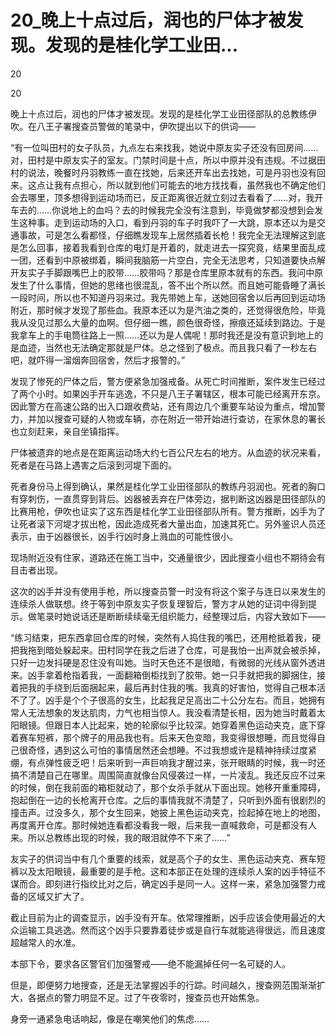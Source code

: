 # 20_晚上十点过后，润也的尸体才被发现。发现的是桂化学工业田...

20

20

晚上十点过后，润也的尸体才被发现。发现的是桂化学工业田径部队的总教练伊吹。在八王子署搜查员警做的笔录中，伊吹提出以下的供词——

“有一位叫田村的女子队员，九点左右来找我，她说中原友实子还没有回房间……对，田村是中原友实子的室友。门禁时间是十点，所以中原并没有违规。不过据田村的说法，晚餐时丹羽教练一直在找她，后来还开车出去找她，可是丹羽也没有回来。这点让我有点担心，所以就到他们可能去的地方找找看，虽然我也不确定他们会去哪里，顶多想得到运动场而已，反正距离很近就立刻过去看看了……对，我开车去的……你说地上的血吗？去的时候我完全没有注意到，毕竟做梦都没想到会发生这种事。走到运动场的入口，看到丹羽的车子时我吓了一大跳，原本还以为是交通事故，可是怎么看都怪，仔细瞧发现车上居然插着长枪！我完全无法理解这到底是怎么回事，接着我看到仓库的电灯是开着的，就走进去一探究竟，结果里面乱成一团，还看到中原被绑着，瞬间我脑筋一片空白，完全无法思考，只知道要快点解开友实子手脚跟嘴巴上的胶带……胶带吗？那是仓库里原本就有的东西。我问中原发生了什么事情，但她的思绪也很混乱，答不出个所以然。而且她可能昏睡了满长一段时间，所以也不知道丹羽来过。我先带她上车，送她回宿舍以后再回到运动场附近，那时候才发现了那些血。我原本还以为是汽油之类的，还觉得很危险，毕竟我从没见过那么大量的血啊。但仔细一瞧，颜色很奇怪，擦痕还延续到路边。于是我拿车上的手电筒往路上一照……还以为是人偶呢！那时我还是没有意识到地上的是血迹，当然也无法确定那就是尸体。总之怪到了极点。而且我只看了一秒左右吧，就吓得一溜烟奔回宿舍，然后才报警的。”

发现了惨死的尸体之后，警方便紧急加强戒备。从死亡时间推断，案件发生已经过了两个小时。如果凶手开车逃逸，不只是八王子署辖区，根本可能已经离开东京。因此警方在高速公路的出入口跟收费站，还有周边几个重要车站设为重点，增加警力，并加以搜查可疑的人物或车辆，亦在附近一带开始进行查访，在家休息的署长也立刻赶来，亲自坐镇指挥。

尸体被遗弃的地点是在距离运动场大约七百公尺左右的地方。从血迹的状况来看，死者是在马路上遇害之后滚到河堤下面的。

死者身份马上得到确认，果然是桂化学工业田径部队的教练丹羽润也。死者的胸口有穿刺伤，一直贯穿到背后。凶器被丢弃在尸体旁边，据判断这凶器是田径部队的比赛用枪，伊吹也证实了这东西是桂化学工业田径部队所有。警方推断，凶手为了让死者滚下河堤才拔出枪，因此造成死者大量出血，加速其死亡。另外鉴识人员还表示，由于凶器很长，凶手行凶时身上溅血的可能性很小。

现场附近没有住家，道路还在施工当中，交通量很少，因此搜查小组也不期待会有目击者出现。

这次的凶手并没有使用手枪，所以搜查员警一时没有将这个案子与连日以来发生的连续杀人做联想。终于等到中原友实子恢复理智后，警方才从她的证词中得到提示。做笔录时她说话还是断断续续毫无组织能力，经整理过后，内容大致如下——

“练习结束，把东西拿回仓库的时候，突然有人捣住我的嘴巴，还用枪抵着我，硬把我拖到暗处躲起来。田村同学在我之后进了仓库，可是我怕一出声就会被杀掉，只好一边发抖硬是忍住没有叫她。当时天色还不是很暗，有微弱的光线从窗外透进来。凶手拿着枪指着我，一面翻箱倒柜找到了胶带。她一只手就把我的脚捆住，接着把我的手绕到后面捆起来，最后再封住我的嘴。我真的好害怕，觉得自己根本活不了了。凶手是个个子很高的女生，比起我足足高出二十公分左右。而且，她拥有常人无法想象的发达肌肉，力气也相当惊人。我没看清楚长相，因为她当时戴着太阳眼镜。但跟日本人比起来，她的轮廓似乎比较深。她穿着黑色运动夹克，底下穿着赛车短裤，那个牌子的用品我也有。后来天色变暗，我变得很想睡，而且觉得自己很奇怪，遇到这么可怕的事情居然还会想睡。不过我想或许是精神持续过度紧绷，有点弹性疲乏吧！后来听到一声巨响我才醒过来，张开眼睛的时候，我一时还搞不清楚自己在哪里。周围简直就像台风侵袭过一样，一片凌乱。我还反应不过来的时候，倒在我前面的箱柜就动了，那个女杀手就从下面出现。她移开重重障碍，抱起倒在一边的长枪离开仓库。之后的事情我就不清楚了，只听到外面有很剧烈的撞击声。过没多久，那个女生回来，她披上黑色运动夹克，捡起掉在地上的地图，再度离开仓库。那时候她连看都没看我一眼，后来我一直喊救命，可是都没有人来。所以总教练出现的时候，我的眼泪就停不下来了……”

友实子的供词当中有几个重要的线索，就是高个子的女生、黑色运动夹克、赛车短裤以及太阳眼镜，最重要的是手枪。这和本部正在处理的连续杀人案的凶手特征不谋而合。即刻进行指纹比对之后，确定凶手是同一人。这样一来，紧急加强警力戒备的区域又扩大了。

截止目前为止的调查显示，凶手没有开车。依常理推断，凶手应该会使用最近的大众运输工具逃逸。然而这个凶手只要靠着徒步或是自行车就能逃得很远，而且速度超越常人的水准。

本部下令，要求各区警官们加强警戒——绝不能漏掉任何一名可疑的人。

但是，即便努力地搜查，还是无法掌握凶手的行踪。时间越久，搜查网范围渐渐扩大，各据点的警力明显不足。过了午夜零时，搜查员也开始焦急。

身旁一通紧急电话响起，像是在嘲笑他们的焦虑……